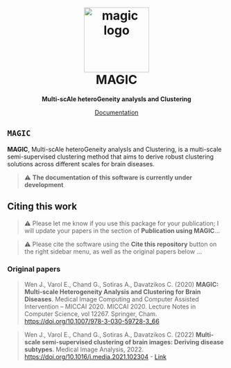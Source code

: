 <h1 align="center">
  <a href="https://anbai106.github.io/MAGIC/">
    <img src="https://anbai106.github.io/MAGIC/images/magic.png" alt="magic logo" width="150" height="150">
  </a>
  <br/>
  MAGIC
</h1>

<p align="center"><strong>Multi-scAle heteroGeneity analysIs and Clustering</strong></p>

<p align="center">
  <a href="https://anbai106.github.io/MAGIC/">Documentation</a>
</p>

## `MAGIC`
**MAGIC**, Multi-scAle heteroGeneity analysIs and Clustering, is a multi-scale semi-supervised clustering method that aims to derive robust clustering solutions across different scales for brain diseases.

> :warning: **The documentation of this software is currently under development**

## Citing this work
> :warning: Please let me know if you use this package for your publication; I will update your papers in the section of **Publication using MAGIC**...

> :warning: Please cite the software using the **Cite this repository** button on the right sidebar menu, as well as the original papers below ...

### Original papers
> Wen J., Varol E., Chand G., Sotiras A., Davatzikos C. (2020) **MAGIC: Multi-scale Heterogeneity Analysis and Clustering for Brain Diseases**. Medical Image Computing and Computer Assisted Intervention – MICCAI 2020. MICCAI 2020. Lecture Notes in Computer Science, vol 12267. Springer, Cham. https://doi.org/10.1007/978-3-030-59728-3_66

> Wen J., Varol E., Chand G., Sotiras A., Davatzikos C. (2022) **Multi-scale semi-supervised clustering of brain images: Deriving disease subtypes**. Medical Image Analysis, 2022. https://doi.org/10.1016/j.media.2021.102304 - [Link](https://www.sciencedirect.com/science/article/pii/S1361841521003492)
